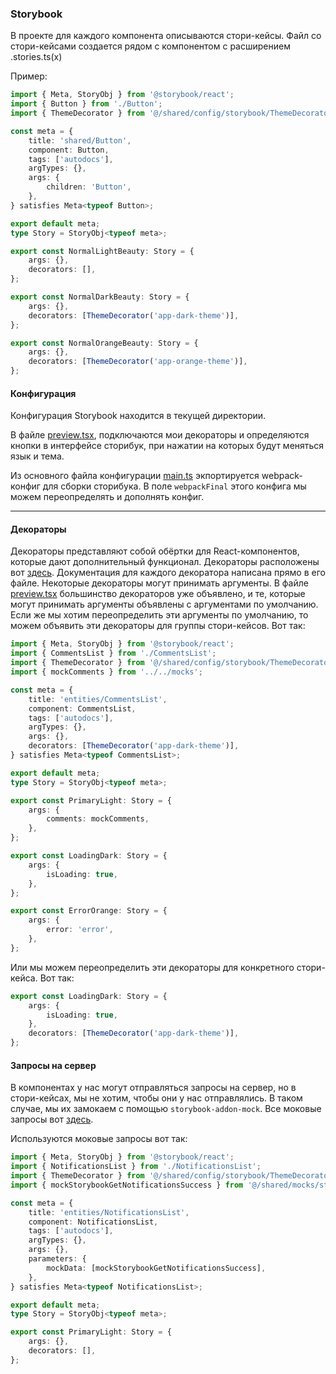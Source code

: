 ### Storybook

В проекте для каждого компонента описываются стори-кейсы.
Файл со стори-кейсами создается рядом с компонентом с расширением .stories.ts(x)

Пример:

```typescript jsx
import { Meta, StoryObj } from '@storybook/react';
import { Button } from './Button';
import { ThemeDecorator } from '@/shared/config/storybook/ThemeDecorator';

const meta = {
	title: 'shared/Button',
	component: Button,
	tags: ['autodocs'],
	argTypes: {},
	args: {
		children: 'Button',
	},
} satisfies Meta<typeof Button>;

export default meta;
type Story = StoryObj<typeof meta>;

export const NormalLightBeauty: Story = {
	args: {},
	decorators: [],
};

export const NormalDarkBeauty: Story = {
	args: {},
	decorators: [ThemeDecorator('app-dark-theme')],
};

export const NormalOrangeBeauty: Story = {
	args: {},
	decorators: [ThemeDecorator('app-orange-theme')],
};
```

#### Конфигурация

Конфигурация Storybook находится в текущей директории.

В файле [preview.tsx](/config/storybook/preview.tsx), подключаются мои декораторы и
определяются кнопки в интерфейсе сторибук, при нажатии на которых будут меняться язык
и тема.

Из основного файла конфигурации [main.ts](/config/storybook/main.ts) экпортируется
webpack-конфиг для сборки сторибука. В поле `webpackFinal` этого конфига мы можем переопределять
и дополнять конфиг.

---

#### Декораторы

Декораторы представляют собой обёртки для React-компонентов, которые дают дополнительный функционал.
Декораторы расположены вот [здесь](/src/shared/config/storybook). Документация для каждого
декоратора написана прямо в его файле. Некоторые декораторы могут принимать аргументы. В файле
[preview.tsx](/config/storybook/preview.tsx) большинство декораторов уже объявлено, и те, которые
могут принимать аргументы объявлены с аргументами по умолчанию. Если же мы хотим переопределить эти
аргументы по умолчанию, то можем объявить эти декораторы для группы стори-кейсов. Вот так:

```typescript jsx
import { Meta, StoryObj } from '@storybook/react';
import { CommentsList } from './CommentsList';
import { ThemeDecorator } from '@/shared/config/storybook/ThemeDecorator';
import { mockComments } from '../../mocks';

const meta = {
	title: 'entities/CommentsList',
	component: CommentsList,
	tags: ['autodocs'],
	argTypes: {},
	args: {},
	decorators: [ThemeDecorator('app-dark-theme')],
} satisfies Meta<typeof CommentsList>;

export default meta;
type Story = StoryObj<typeof meta>;

export const PrimaryLight: Story = {
	args: {
		comments: mockComments,
	},
};

export const LoadingDark: Story = {
	args: {
		isLoading: true,
	},
};

export const ErrorOrange: Story = {
	args: {
		error: 'error',
	},
};
```

Или мы можем переопределить эти декораторы для конкретного стори-кейса. Вот так:

```typescript jsx
export const LoadingDark: Story = {
	args: {
		isLoading: true,
	},
	decorators: [ThemeDecorator('app-dark-theme')],
};
```

#### Запросы на сервер

В компонентах у нас могут отправляться запросы на сервер, но в стори-кейсах, мы не хотим,
чтобы они у нас отправлялись. В таком случае, мы их замокаем с помощью `storybook-addon-mock`.
Все моковые запросы вот [здесь](src/shared/mocks/storybook/requests.ts).

Используются моковые запросы вот так:

```typescript jsx
import { Meta, StoryObj } from '@storybook/react';
import { NotificationsList } from './NotificationsList';
import { ThemeDecorator } from '@/shared/config/storybook/ThemeDecorator';
import { mockStorybookGetNotificationsSuccess } from '@/shared/mocks/storybook/requests';

const meta = {
	title: 'entities/NotificationsList',
	component: NotificationsList,
	tags: ['autodocs'],
	argTypes: {},
	args: {},
	parameters: {
		mockData: [mockStorybookGetNotificationsSuccess],
	},
} satisfies Meta<typeof NotificationsList>;

export default meta;
type Story = StoryObj<typeof meta>;

export const PrimaryLight: Story = {
	args: {},
	decorators: [],
};
```
